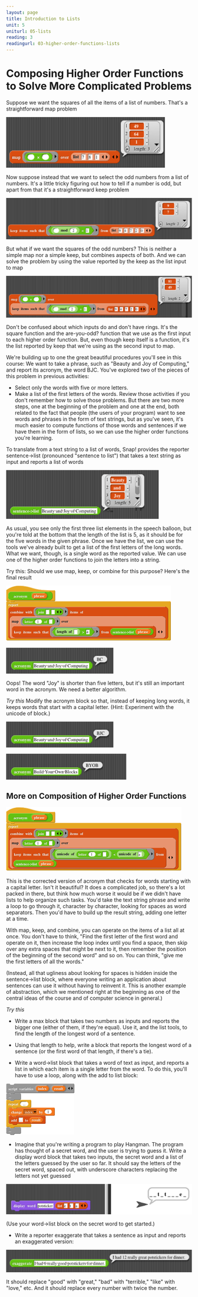 ```yaml
---
layout: page
title: Introduction to Lists
unit: 5
uniturl: 05-lists
reading: 3
readingurl: 03-higher-order-functions-lists
---
```


Composing Higher Order Functions to Solve More Complicated Problems
=====

Suppose we want the squares of all the items of a list of numbers. That's a straightforward map problem

![map](mapsq.png)

Now suppose instead that we want to select the odd numbers from a list of numbers. It's a little tricky figuring out how to tell if a number is odd, but apart from that it's a straightforward keep problem

![keep](keepodds.png)

But what if we want the squares of the odd numbers? This is neither a simple map nor a simple keep, but combines aspects of both. And we can solve the problem by using the value reported by the keep as the list input to map

![mapsq](sq-odds.png)

Don't be confused about which inputs do and don't have rings. It's the square function and the are-you-odd? function that we use as the first input to each higher order function. But, even though keep itself is a function, it's the list reported by keep that we're using as the second input to map.


We're building up to one the great beautiful procedures you'll see in this course: We want to take a phrase, such as "Beauty and Joy of Computing," and report its acronym, the word BJC. You've explored two of the pieces of this problem in previous activities: 
- Select only the words with five or more letters.
- Make a list of the first letters of the words. 
Review those activities if you don't remember how to solve those problems.
But there are two more steps, one at the beginning of the problem and one at the end, both related to the fact that people (the users of your program) want to see words and phrases in the form of text strings, but as you've seen, it's much easier to compute functions of those words and sentences if we have them in the form of lists, so we can use the higher order functions you're learning.

To translate from a text string to a list of words, Snap! provides the reporter sentence->list (pronounced "sentence to list") that takes a text string as input and reports a list of words

![stol](stol-bjc.png)

As usual, you see only the first three list elements in the speech balloon, but you're told at the bottom that the length of the list is 5, as it should be for the five words in the given phrase.
Once we have the list, we can use the tools we've already built to get a list of the first letters of the long words. What we want, though, is a single word as the reported value. We can use one of the higher order functions to join the letters into a string.

Try this: Should we use map, keep, or combine for this purpose?
Here's the final result

![acronym](acronym.png)

![badacro](bad-bjc.png)

Oops! The word "Joy" is shorter than five letters, but it's still an important word in the acronym. We need a better algorithm.

*Try this*
Modify the acronym block so that, instead of keeping long words, it keeps words that start with a capital letter. (Hint: Experiment with the unicode of block.)

![bjc](good-bjc.png)

![byob](byob-acro.png)

More on Composition of Higher Order Functions
-------

![hof](fixed-acronym.png)

This is the corrected version of acronym that checks for words starting with a capital letter. Isn't it beautiful? It does a complicated job, so there's a lot packed in there, but think how much worse it would be if we didn't have lists to help organize such tasks. You'd take the text string phrase and write a loop to go through it, character by character, looking for spaces as word separators. Then you'd have to build up the result string, adding one letter at a time.

With map, keep, and combine, you can operate on the items of a list all at once. You don't have to think, "Find the first letter of the first word and operate on it, then increase the loop index until you find a space, then skip over any extra spaces that might be next to it, then remember the position of the beginning of the second word" and so on. You can think, "give me the first letters of all the words." 

(Instead, all that ugliness about looking for spaces is hidden inside the sentence->list block, where everyone writing an application about sentences can use it without having to reinvent it. This is another example of abstraction, which we mentioned right at the beginning as one of the central ideas of the course and of computer science in general.)

*Try this*

- Write a max block that takes two numbers as inputs and reports the bigger one (either of them, if they're equal). Use it, and the list tools, to find the length of the longest word of a sentence.

- Using that length to help, write a block that reports the longest word of a sentence (or the first word of that length, if there's a tie).

- Write a word->list block that takes a word of text as input, and reports a list in which each item is a single letter from the word. To do this, you'll have to use a loop, along with the add to list block:

![partial](partial-word-list.png)

- Imagine that you're writing a program to play Hangman. The program has thought of a secret word, and the user is trying to guess it. Write a display word block that takes two inputs, the secret word and a list of the letters guessed by the user so far. It should say the letters of the secret word, spaced out, with underscore characters replacing the letters not yet guessed

![hang](hang.png)

(Use your word->list block on the secret word to get started.)

- Write a reporter exaggerate that takes a sentence as input and reports an exaggerated version:

![exaggerate](exaggerate.png)

It should replace "good" with "great," "bad" with "terrible," "like" with "love," etc. And it should replace every number with twice the number.
